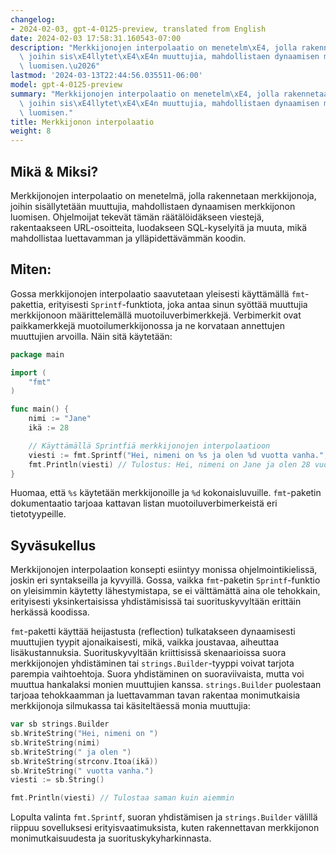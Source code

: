 ```yaml
---
changelog:
- 2024-02-03, gpt-4-0125-preview, translated from English
date: 2024-02-03 17:58:31.160543-07:00
description: "Merkkijonojen interpolaatio on menetelm\xE4, jolla rakennetaan merkkijonoja,\
  \ joihin sis\xE4llytet\xE4\xE4n muuttujia, mahdollistaen dynaamisen merkkijonon\
  \ luomisen.\u2026"
lastmod: '2024-03-13T22:44:56.035511-06:00'
model: gpt-4-0125-preview
summary: "Merkkijonojen interpolaatio on menetelm\xE4, jolla rakennetaan merkkijonoja,\
  \ joihin sis\xE4llytet\xE4\xE4n muuttujia, mahdollistaen dynaamisen merkkijonon\
  \ luomisen."
title: Merkkijonon interpolaatio
weight: 8
---
```


## Mikä & Miksi?

Merkkijonojen interpolaatio on menetelmä, jolla rakennetaan merkkijonoja, joihin sisällytetään muuttujia, mahdollistaen dynaamisen merkkijonon luomisen. Ohjelmoijat tekevät tämän räätälöidäkseen viestejä, rakentaakseen URL-osoitteita, luodakseen SQL-kyselyitä ja muuta, mikä mahdollistaa luettavamman ja ylläpidettävämmän koodin.

## Miten:

Gossa merkkijonojen interpolaatio saavutetaan yleisesti käyttämällä `fmt`-pakettia, erityisesti `Sprintf`-funktiota, joka antaa sinun syöttää muuttujia merkkijonoon määrittelemällä muotoiluverbimerkkejä. Verbimerkit ovat paikkamerkkejä muotoilumerkkijonossa ja ne korvataan annettujen muuttujien arvoilla. Näin sitä käytetään:

```go
package main

import (
    "fmt"
)

func main() {
    nimi := "Jane"
    ikä := 28

    // Käyttämällä Sprintfiä merkkijonojen interpolaatioon
    viesti := fmt.Sprintf("Hei, nimeni on %s ja olen %d vuotta vanha.", nimi, ikä)
    fmt.Println(viesti) // Tulostus: Hei, nimeni on Jane ja olen 28 vuotta vanha.
}
```

Huomaa, että `%s` käytetään merkkijonoille ja `%d` kokonaisluvuille. `fmt`-paketin dokumentaatio tarjoaa kattavan listan muotoiluverbimerkeistä eri tietotyypeille.

## Syväsukellus

Merkkijonojen interpolaation konsepti esiintyy monissa ohjelmointikielissä, joskin eri syntakseilla ja kyvyillä. Gossa, vaikka `fmt`-paketin `Sprintf`-funktio on yleisimmin käytetty lähestymistapa, se ei välttämättä aina ole tehokkain, erityisesti yksinkertaisissa yhdistämisissä tai suorituskyvyltään erittäin herkässä koodissa.

`fmt`-paketti käyttää heijastusta (reflection) tulkatakseen dynaamisesti muuttujien tyypit ajonaikaisesti, mikä, vaikka joustavaa, aiheuttaa lisäkustannuksia. Suorituskyvyltään kriittisissä skenaarioissa suora merkkijonojen yhdistäminen tai `strings.Builder`-tyyppi voivat tarjota parempia vaihtoehtoja. Suora yhdistäminen on suoraviivaista, mutta voi muuttua hankalaksi monien muuttujien kanssa. `strings.Builder` puolestaan tarjoaa tehokkaamman ja luettavamman tavan rakentaa monimutkaisia merkkijonoja silmukassa tai käsiteltäessä monia muuttujia:

```go
var sb strings.Builder
sb.WriteString("Hei, nimeni on ")
sb.WriteString(nimi)
sb.WriteString(" ja olen ")
sb.WriteString(strconv.Itoa(ikä))
sb.WriteString(" vuotta vanha.")
viesti := sb.String()

fmt.Println(viesti) // Tulostaa saman kuin aiemmin
```

Lopulta valinta `fmt.Sprintf`, suoran yhdistämisen ja `strings.Builder` välillä riippuu sovelluksesi erityisvaatimuksista, kuten rakennettavan merkkijonon monimutkaisuudesta ja suorituskykyharkinnasta.
